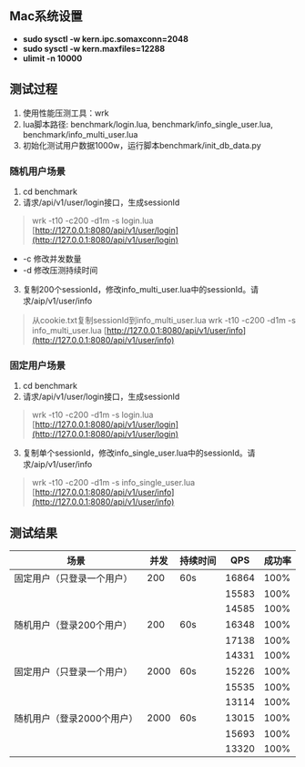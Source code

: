 ## Mac系统设置
- **sudo sysctl -w kern.ipc.somaxconn=2048** 
- **sudo sysctl -w kern.maxfiles=12288**
- **ulimit -n 10000**

## 测试过程
1. 使用性能压测工具：wrk
2. lua脚本路径: benchmark/login.lua, benchmark/info_single_user.lua, benchmark/info_multi_user.lua
3. 初始化测试用户数据1000w，运行脚本benchmark/init_db_data.py
 
### 随机用户场景
1. cd benchmark
2. 请求/api/v1/user/login接口，生成sessionId
> wrk -t10 -c200 -d1m -s login.lua [http://127.0.0.1:8080/api/v1/user/login](http://127.0.0.1:8080/api/v1/user/login) 
- -c 修改并发数量
- -d 修改压测持续时间
3. 复制200个sessionId，修改info_multi_user.lua中的sessionId。请求/aip/v1/user/info
> 从cookie.txt复制sessionId到info_multi_user.lua
> wrk -t10 -c200 -d1m -s info_multi_user.lua [http://127.0.0.1:8080/api/v1/user/info](http://127.0.0.1:8080/api/v1/user/info)

### 固定用户场景
1. cd benchmark
2. 请求/api/v1/user/login接口，生成sessionId
> wrk -t10 -c200 -d1m -s login.lua [http://127.0.0.1:8080/api/v1/user/login](http://127.0.0.1:8080/api/v1/user/login)
3. 复制单个sessionId，修改info_single_user.lua中的sessionId。请求/aip/v1/user/info
> wrk -t10 -c200 -d1m -s info_single_user.lua [http://127.0.0.1:8080/api/v1/user/info](http://127.0.0.1:8080/api/v1/user/info)

## 测试结果

| 场景 | 并发 | 持续时间 | QPS   | 成功率  |
| --- | --- | --- |-------|------|
| 固定用户（只登录一个用户） | 200 | 60s | 16864 | 100% |
|  |  |  | 15583 | 100% |
|  |  |  | 14585 | 100% |
| 随机用户（登录200个用户） | 200 | 60s | 16348 | 100% |
|  |  |  | 17138 | 100% |
|  |  |  | 14331 | 100% |
| 固定用户（只登录一个用户） | 2000 | 60s | 15226 | 100% |
|  |  |  | 15535 | 100% |
|  |  |  | 13114 | 100% |
| 随机用户（登录2000个用户） | 2000 | 60s | 13015 | 100% |
|  |  |  | 15693 | 100% |
|  |  |  | 13320 | 100% |